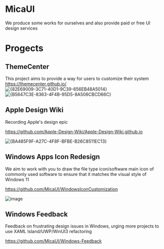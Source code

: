 # MicaUI

We produce some works for ourselves and also provide paid or free UI design services

# Progects

## ThemeCenter
This project aims to provide a way for users to customize their system
https://themecenter.github.io/
![{82E69009-3C71-40D1-9C39-656EB48A5014}](https://github.com/user-attachments/assets/c070ab19-21f3-4aca-b811-b0451f280a18) ![{B5647C3E-8363-4F4B-95D5-8A506CBCD66C}](https://github.com/user-attachments/assets/26e133e9-319f-44d0-a351-cb62dd90a73e)


## Apple Design Wiki

Recording Apple's design epic

https://github.com/Apple-Design-Wiki/Apple-Design-Wiki.github.io

![{BA485F9F-A27C-4F8F-BFBE-B26C8511EC13}](https://github.com/user-attachments/assets/baa63afa-f49e-4832-a805-7afa98ecb81b)


## Windows Apps Icon Redesign

We aim to work with you to draw the file type icon/software main icon of commonly used software to ensure that it matches the visual style of Windows 11

https://github.com/MicaUI/WindowsIconCustomization

![image](https://github.com/MicaUI/.github/assets/6630660/93092fa8-78d2-42cf-80b9-f717d9d32b22)

## Windows Feedback

Feedback on frustrating design issues in Windows, urging more projects to use XAML Island/UWP/WinUI3 refactoring

https://github.com/MicaUI/Windows-Feedback

